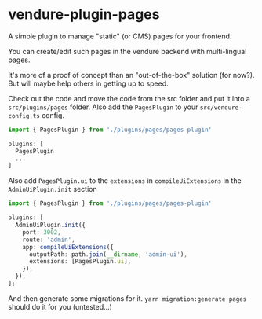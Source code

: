 # vendure-plugin-pages

A simple plugin to manage "static" (or CMS) pages for your frontend.

You can create/edit such pages in the vendure backend with multi-lingual pages.

It's more of a proof of concept than an "out-of-the-box" solution (for now?). But will maybe help others in getting up to speed.

Check out the code and move the code from the src folder and put it into a `src/plugins/pages` folder. Also add the `PagesPlugin` to your `src/vendure-config.ts` config.

```ts
import { PagesPlugin } from './plugins/pages/pages-plugin'

plugins: [
  PagesPlugin
  ...
]
```

Also add `PagesPlugin.ui` to the `extensions` in `compileUiExtensions` in the `AdminUiPlugin.init` section

```ts
import { PagesPlugin } from './plugins/pages/pages-plugin'

plugins: [
  AdminUiPlugin.init({
    port: 3002,
    route: 'admin',
    app: compileUiExtensions({
      outputPath: path.join(__dirname, 'admin-ui'),
      extensions: [PagesPlugin.ui],
    }),
  }),
];

```

And then generate some migrations for it. `yarn migration:generate pages` should do it for you (untested...)